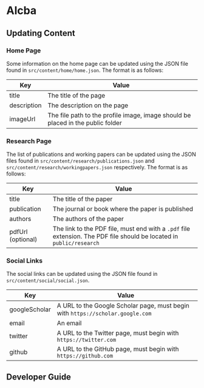 # Alcba

## Updating Content

### Home Page

Some information on the home page can be updated using the JSON file found in `src/content/home/home.json`. The format is as follows:

| Key         | Value                                                                           |
| ----------- | ------------------------------------------------------------------------------- |
| title       | The title of the page                                                           |
| description | The description on the page                                                     |
| imageUrl    | The file path to the profile image, image should be placed in the public folder |

### Research Page

The list of publications and working papers can be updated using the JSON files found in `src/content/research/publications.json` and `src/content/research/workingpapers.json` respectively. The format is as follows:

| Key               | Value                                                                                                                |
| ----------------- | -------------------------------------------------------------------------------------------------------------------- |
| title             | The title of the paper                                                                                               |
| publication       | The journal or book where the paper is published                                                                     |
| authors           | The authors of the paper                                                                                             |
| pdfUrl (optional) | The link to the PDF file, must end with a `.pdf` file extension. The PDF file should be located in `public/research` |

### Social Links

The social links can be updated using the JSON file found in `src/content/social/social.json`.

| Key           | Value                                                                          |
| ------------- | ------------------------------------------------------------------------------ |
| googleScholar | A URL to the Google Scholar page, must begin with `https://scholar.google.com` |
| email         | An email                                                                       |
| twitter       | A URL to the Twitter page, must begin with `https://twitter.com`               |
| github        | A URL to the GitHub page, must begin with `https://github.com`                 |

## Developer Guide
